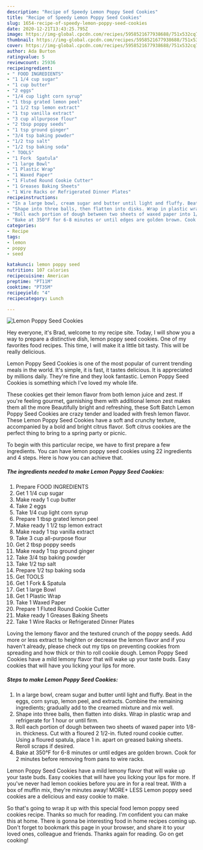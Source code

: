 ```yaml
---
description: "Recipe of Speedy Lemon Poppy Seed Cookies"
title: "Recipe of Speedy Lemon Poppy Seed Cookies"
slug: 1654-recipe-of-speedy-lemon-poppy-seed-cookies
date: 2020-12-21T13:43:25.795Z
image: https://img-global.cpcdn.com/recipes/5958521677938688/751x532cq70/lemon-poppy-seed-cookies-recipe-main-photo.jpg
thumbnail: https://img-global.cpcdn.com/recipes/5958521677938688/751x532cq70/lemon-poppy-seed-cookies-recipe-main-photo.jpg
cover: https://img-global.cpcdn.com/recipes/5958521677938688/751x532cq70/lemon-poppy-seed-cookies-recipe-main-photo.jpg
author: Ada Burton
ratingvalue: 5
reviewcount: 25936
recipeingredient:
- " FOOD INGREDIENTS"
- "1 1/4 cup sugar"
- "1 cup butter"
- "2 eggs"
- "1/4 cup light corn syrup"
- "1 tbsp grated lemon peel"
- "1 1/2 tsp lemon extract"
- "1 tsp vanilla extract"
- "3 cup allpurpose flour"
- "2 tbsp poppy seeds"
- "1 tsp ground ginger"
- "3/4 tsp baking powder"
- "1/2 tsp salt"
- "1/2 tsp baking soda"
- " TOOLS"
- "1 Fork  Spatula"
- "1 large Bowl"
- "1 Plastic Wrap"
- "1 Waxed Paper"
- "1 Fluted Round Cookie Cutter"
- "1 Greases Baking Sheets"
- "1 Wire Racks or Refrigerated Dinner Plates"
recipeinstructions:
- "In a large bowl, cream sugar and butter until light and fluffy. Beat in the eggs, corn syrup, lemon peel, and extracts. Combine the remaining ingredients; gradually add to the creamed mixture and mix well."
- "Shape into three balls, then flatten into disks. Wrap in plastic wrap and refrigerate for 1 hour or until firm."
- "Roll each portion of dough between two sheets of waxed paper into 1/8-in. thickness. Cut with a floured 2 1/2-in. fluted round cookie cutter. Using a floured spatula, place 1 in. apart on greased baking sheets. Reroll scraps if desired."
- "Bake at 350°F for 6-8 minutes or until edges are golden brown. Cook for 2 minutes before removing from pans to wire racks."
categories:
- Recipe
tags:
- lemon
- poppy
- seed

katakunci: lemon poppy seed 
nutrition: 107 calories
recipecuisine: American
preptime: "PT11M"
cooktime: "PT35M"
recipeyield: "4"
recipecategory: Lunch

---
```



![Lemon Poppy Seed Cookies](https://img-global.cpcdn.com/recipes/5958521677938688/751x532cq70/lemon-poppy-seed-cookies-recipe-main-photo.jpg)

Hey everyone, it's Brad, welcome to my recipe site. Today, I will show you a way to prepare a distinctive dish, lemon poppy seed cookies. One of my favorites food recipes. This time, I will make it a little bit tasty. This will be really delicious.

Lemon Poppy Seed Cookies is one of the most popular of current trending meals in the world. It's simple, it is fast, it tastes delicious. It is appreciated by millions daily. They're fine and they look fantastic. Lemon Poppy Seed Cookies is something which I've loved my whole life.

These cookies get their lemon flavor from both lemon juice and zest. If you&#39;re feeling gourmet, garnishing them with additional lemon zest makes them all the more Beautifully bright and refreshing, these Soft Batch Lemon Poppy Seed Cookies are crazy tender and loaded with fresh lemon flavor. These Lemon Poppy Seed Cookies have a soft and crunchy texture, accompanied by a bold and bright citrus flavor. Soft citrus cookies are the perfect thing to bring to a spring party or picnic.


To begin with this particular recipe, we have to first prepare a few ingredients. You can have lemon poppy seed cookies using 22 ingredients and 4 steps. Here is how you can achieve that.

<!--inarticleads1-->

##### The ingredients needed to make Lemon Poppy Seed Cookies:

1. Prepare  FOOD INGREDIENTS
1. Get 1 1/4 cup sugar
1. Make ready 1 cup butter
1. Take 2 eggs
1. Take 1/4 cup light corn syrup
1. Prepare 1 tbsp grated lemon peel
1. Make ready 1 1/2 tsp lemon extract
1. Make ready 1 tsp vanilla extract
1. Take 3 cup all-purpose flour
1. Get 2 tbsp poppy seeds
1. Make ready 1 tsp ground ginger
1. Take 3/4 tsp baking powder
1. Take 1/2 tsp salt
1. Prepare 1/2 tsp baking soda
1. Get  TOOLS
1. Get 1 Fork &amp; Spatula
1. Get 1 large Bowl
1. Get 1 Plastic Wrap
1. Take 1 Waxed Paper
1. Prepare 1 Fluted Round Cookie Cutter
1. Make ready 1 Greases Baking Sheets
1. Take 1 Wire Racks or Refrigerated Dinner Plates


Loving the lemony flavor and the textured crunch of the poppy seeds. Add more or less extract to heighten or decrease the lemon flavor and if you haven&#39;t already, please check out my tips on preventing cookies from spreading and how thick or thin to roll cookie dough. Lemon Poppy Seed Cookies have a mild lemony flavor that will wake up your taste buds. Easy cookies that will have you licking your lips for more. 

<!--inarticleads2-->

##### Steps to make Lemon Poppy Seed Cookies:

1. In a large bowl, cream sugar and butter until light and fluffy. Beat in the eggs, corn syrup, lemon peel, and extracts. Combine the remaining ingredients; gradually add to the creamed mixture and mix well.
1. Shape into three balls, then flatten into disks. Wrap in plastic wrap and refrigerate for 1 hour or until firm.
1. Roll each portion of dough between two sheets of waxed paper into 1/8-in. thickness. Cut with a floured 2 1/2-in. fluted round cookie cutter. Using a floured spatula, place 1 in. apart on greased baking sheets. Reroll scraps if desired.
1. Bake at 350°F for 6-8 minutes or until edges are golden brown. Cook for 2 minutes before removing from pans to wire racks.


Lemon Poppy Seed Cookies have a mild lemony flavor that will wake up your taste buds. Easy cookies that will have you licking your lips for more. If you&#39;ve never had lemon cookies before you are in for a real treat. With a box of muffin mix, they&#39;re minutes away! MORE+ LESS Lemon poppy seed cookies are a delicious and easy cookie to make. 

So that's going to wrap it up with this special food lemon poppy seed cookies recipe. Thanks so much for reading. I'm confident you can make this at home. There is gonna be interesting food in home recipes coming up. Don't forget to bookmark this page in your browser, and share it to your loved ones, colleague and friends. Thanks again for reading. Go on get cooking!
